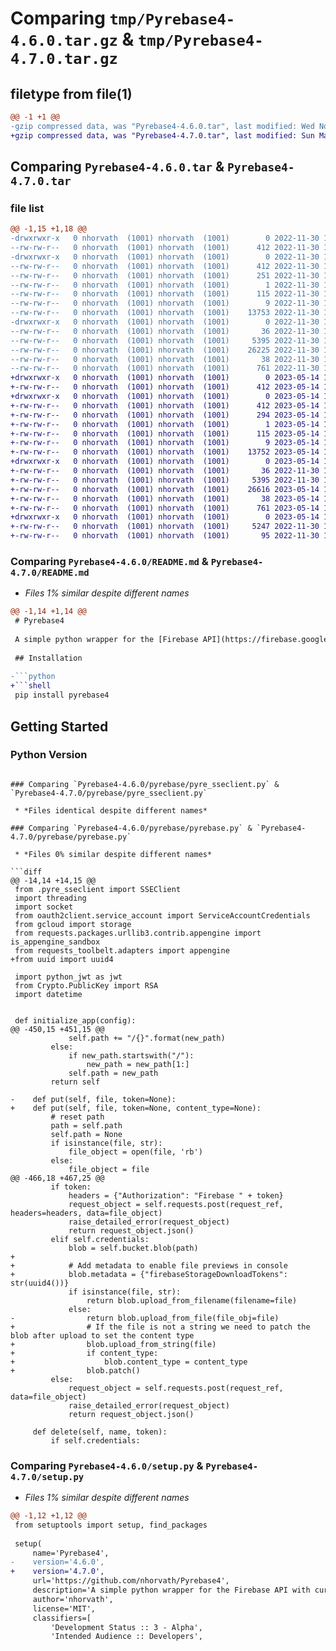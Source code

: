 # Comparing `tmp/Pyrebase4-4.6.0.tar.gz` & `tmp/Pyrebase4-4.7.0.tar.gz`

## filetype from file(1)

```diff
@@ -1 +1 @@
-gzip compressed data, was "Pyrebase4-4.6.0.tar", last modified: Wed Nov 30 18:51:32 2022, max compression
+gzip compressed data, was "Pyrebase4-4.7.0.tar", last modified: Sun May 14 14:18:54 2023, max compression
```

## Comparing `Pyrebase4-4.6.0.tar` & `Pyrebase4-4.7.0.tar`

### file list

```diff
@@ -1,15 +1,18 @@
-drwxrwxr-x   0 nhorvath  (1001) nhorvath  (1001)        0 2022-11-30 18:51:32.511210 Pyrebase4-4.6.0/
--rw-rw-r--   0 nhorvath  (1001) nhorvath  (1001)      412 2022-11-30 18:51:32.507210 Pyrebase4-4.6.0/PKG-INFO
-drwxrwxr-x   0 nhorvath  (1001) nhorvath  (1001)        0 2022-11-30 18:51:32.507210 Pyrebase4-4.6.0/Pyrebase4.egg-info/
--rw-rw-r--   0 nhorvath  (1001) nhorvath  (1001)      412 2022-11-30 18:51:32.000000 Pyrebase4-4.6.0/Pyrebase4.egg-info/PKG-INFO
--rw-rw-r--   0 nhorvath  (1001) nhorvath  (1001)      251 2022-11-30 18:51:32.000000 Pyrebase4-4.6.0/Pyrebase4.egg-info/SOURCES.txt
--rw-rw-r--   0 nhorvath  (1001) nhorvath  (1001)        1 2022-11-30 18:51:32.000000 Pyrebase4-4.6.0/Pyrebase4.egg-info/dependency_links.txt
--rw-rw-r--   0 nhorvath  (1001) nhorvath  (1001)      115 2022-11-30 18:51:32.000000 Pyrebase4-4.6.0/Pyrebase4.egg-info/requires.txt
--rw-rw-r--   0 nhorvath  (1001) nhorvath  (1001)        9 2022-11-30 18:51:32.000000 Pyrebase4-4.6.0/Pyrebase4.egg-info/top_level.txt
--rw-rw-r--   0 nhorvath  (1001) nhorvath  (1001)    13753 2022-11-30 18:49:25.000000 Pyrebase4-4.6.0/README.md
-drwxrwxr-x   0 nhorvath  (1001) nhorvath  (1001)        0 2022-11-30 18:51:32.507210 Pyrebase4-4.6.0/pyrebase/
--rw-rw-r--   0 nhorvath  (1001) nhorvath  (1001)       36 2022-11-30 18:49:25.000000 Pyrebase4-4.6.0/pyrebase/__init__.py
--rw-rw-r--   0 nhorvath  (1001) nhorvath  (1001)     5395 2022-11-30 18:49:25.000000 Pyrebase4-4.6.0/pyrebase/pyre_sseclient.py
--rw-rw-r--   0 nhorvath  (1001) nhorvath  (1001)    26225 2022-11-30 18:49:25.000000 Pyrebase4-4.6.0/pyrebase/pyrebase.py
--rw-rw-r--   0 nhorvath  (1001) nhorvath  (1001)       38 2022-11-30 18:51:32.511210 Pyrebase4-4.6.0/setup.cfg
--rw-rw-r--   0 nhorvath  (1001) nhorvath  (1001)      761 2022-11-30 18:50:30.000000 Pyrebase4-4.6.0/setup.py
+drwxrwxr-x   0 nhorvath  (1001) nhorvath  (1001)        0 2023-05-14 14:18:54.042466 Pyrebase4-4.7.0/
+-rw-rw-r--   0 nhorvath  (1001) nhorvath  (1001)      412 2023-05-14 14:18:54.042466 Pyrebase4-4.7.0/PKG-INFO
+drwxrwxr-x   0 nhorvath  (1001) nhorvath  (1001)        0 2023-05-14 14:18:54.042466 Pyrebase4-4.7.0/Pyrebase4.egg-info/
+-rw-rw-r--   0 nhorvath  (1001) nhorvath  (1001)      412 2023-05-14 14:18:54.000000 Pyrebase4-4.7.0/Pyrebase4.egg-info/PKG-INFO
+-rw-rw-r--   0 nhorvath  (1001) nhorvath  (1001)      294 2023-05-14 14:18:54.000000 Pyrebase4-4.7.0/Pyrebase4.egg-info/SOURCES.txt
+-rw-rw-r--   0 nhorvath  (1001) nhorvath  (1001)        1 2023-05-14 14:18:54.000000 Pyrebase4-4.7.0/Pyrebase4.egg-info/dependency_links.txt
+-rw-rw-r--   0 nhorvath  (1001) nhorvath  (1001)      115 2023-05-14 14:18:54.000000 Pyrebase4-4.7.0/Pyrebase4.egg-info/requires.txt
+-rw-rw-r--   0 nhorvath  (1001) nhorvath  (1001)        9 2023-05-14 14:18:54.000000 Pyrebase4-4.7.0/Pyrebase4.egg-info/top_level.txt
+-rw-rw-r--   0 nhorvath  (1001) nhorvath  (1001)    13752 2023-05-14 14:05:14.000000 Pyrebase4-4.7.0/README.md
+drwxrwxr-x   0 nhorvath  (1001) nhorvath  (1001)        0 2023-05-14 14:18:54.042466 Pyrebase4-4.7.0/pyrebase/
+-rw-rw-r--   0 nhorvath  (1001) nhorvath  (1001)       36 2022-11-30 18:49:25.000000 Pyrebase4-4.7.0/pyrebase/__init__.py
+-rw-rw-r--   0 nhorvath  (1001) nhorvath  (1001)     5395 2022-11-30 18:49:25.000000 Pyrebase4-4.7.0/pyrebase/pyre_sseclient.py
+-rw-rw-r--   0 nhorvath  (1001) nhorvath  (1001)    26616 2023-05-14 13:59:31.000000 Pyrebase4-4.7.0/pyrebase/pyrebase.py
+-rw-rw-r--   0 nhorvath  (1001) nhorvath  (1001)       38 2023-05-14 14:18:54.042466 Pyrebase4-4.7.0/setup.cfg
+-rw-rw-r--   0 nhorvath  (1001) nhorvath  (1001)      761 2023-05-14 14:18:28.000000 Pyrebase4-4.7.0/setup.py
+drwxrwxr-x   0 nhorvath  (1001) nhorvath  (1001)        0 2023-05-14 14:18:54.042466 Pyrebase4-4.7.0/tests/
+-rw-rw-r--   0 nhorvath  (1001) nhorvath  (1001)     5247 2022-11-30 18:49:25.000000 Pyrebase4-4.7.0/tests/test_database.py
+-rw-rw-r--   0 nhorvath  (1001) nhorvath  (1001)       95 2022-11-30 18:49:25.000000 Pyrebase4-4.7.0/tests/test_setup.py
```

### Comparing `Pyrebase4-4.6.0/README.md` & `Pyrebase4-4.7.0/README.md`

 * *Files 1% similar despite different names*

```diff
@@ -1,14 +1,14 @@
 # Pyrebase4
 
 A simple python wrapper for the [Firebase API](https://firebase.google.com).
 
 ## Installation
 
-```python
+```shell
 pip install pyrebase4
 ```
 
 ## Getting Started
 
 ### Python Version
```

### Comparing `Pyrebase4-4.6.0/pyrebase/pyre_sseclient.py` & `Pyrebase4-4.7.0/pyrebase/pyre_sseclient.py`

 * *Files identical despite different names*

### Comparing `Pyrebase4-4.6.0/pyrebase/pyrebase.py` & `Pyrebase4-4.7.0/pyrebase/pyrebase.py`

 * *Files 0% similar despite different names*

```diff
@@ -14,14 +14,15 @@
 from .pyre_sseclient import SSEClient
 import threading
 import socket
 from oauth2client.service_account import ServiceAccountCredentials
 from gcloud import storage
 from requests.packages.urllib3.contrib.appengine import is_appengine_sandbox
 from requests_toolbelt.adapters import appengine
+from uuid import uuid4
 
 import python_jwt as jwt
 from Crypto.PublicKey import RSA
 import datetime
 
 
 def initialize_app(config):
@@ -450,15 +451,15 @@
             self.path += "/{}".format(new_path)
         else:
             if new_path.startswith("/"):
                 new_path = new_path[1:]
             self.path = new_path
         return self
 
-    def put(self, file, token=None):
+    def put(self, file, token=None, content_type=None):
         # reset path
         path = self.path
         self.path = None
         if isinstance(file, str):
             file_object = open(file, 'rb')
         else:
             file_object = file
@@ -466,18 +467,25 @@
         if token:
             headers = {"Authorization": "Firebase " + token}
             request_object = self.requests.post(request_ref, headers=headers, data=file_object)
             raise_detailed_error(request_object)
             return request_object.json()
         elif self.credentials:
             blob = self.bucket.blob(path)
+
+            # Add metadata to enable file previews in console
+            blob.metadata = {"firebaseStorageDownloadTokens": str(uuid4())}
             if isinstance(file, str):
                 return blob.upload_from_filename(filename=file)
             else:
-                return blob.upload_from_file(file_obj=file)
+                # If the file is not a string we need to patch the blob after upload to set the content type
+                blob.upload_from_string(file)
+                if content_type:
+                    blob.content_type = content_type
+                blob.patch()
         else:
             request_object = self.requests.post(request_ref, data=file_object)
             raise_detailed_error(request_object)
             return request_object.json()
 
     def delete(self, name, token):
         if self.credentials:
```

### Comparing `Pyrebase4-4.6.0/setup.py` & `Pyrebase4-4.7.0/setup.py`

 * *Files 1% similar despite different names*

```diff
@@ -1,12 +1,12 @@
 from setuptools import setup, find_packages
 
 setup(
     name='Pyrebase4',
-    version='4.6.0',
+    version='4.7.0',
     url='https://github.com/nhorvath/Pyrebase4',
     description='A simple python wrapper for the Firebase API with current deps',
     author='nhorvath',
     license='MIT',
     classifiers=[
         'Development Status :: 3 - Alpha',
         'Intended Audience :: Developers',
```

